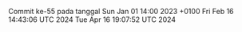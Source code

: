 Commit ke-55 pada tanggal Sun Jan 01 14:00 2023 +0100
Fri Feb 16 14:43:06 UTC 2024
Tue Apr 16 19:07:52 UTC 2024
